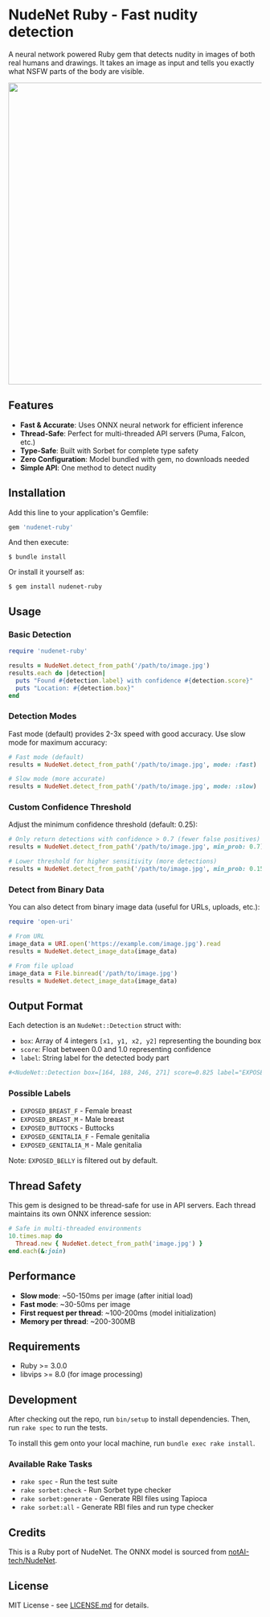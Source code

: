 # NudeNet Ruby - Fast nudity detection

A neural network powered Ruby gem that detects nudity in images of both real humans and drawings. It takes an image as input and tells you exactly what NSFW parts of the body are visible.

<img src="https://i.imgur.com/0KPJbl9.jpg" width=600>

## Features

- **Fast & Accurate**: Uses ONNX neural network for efficient inference
- **Thread-Safe**: Perfect for multi-threaded API servers (Puma, Falcon, etc.)
- **Type-Safe**: Built with Sorbet for complete type safety
- **Zero Configuration**: Model bundled with gem, no downloads needed
- **Simple API**: One method to detect nudity

## Installation

Add this line to your application's Gemfile:

```ruby
gem 'nudenet-ruby'
```

And then execute:

    $ bundle install

Or install it yourself as:

    $ gem install nudenet-ruby

## Usage

### Basic Detection

```ruby
require 'nudenet-ruby'

results = NudeNet.detect_from_path('/path/to/image.jpg')
results.each do |detection|
  puts "Found #{detection.label} with confidence #{detection.score}"
  puts "Location: #{detection.box}"
end
```

### Detection Modes

Fast mode (default) provides 2-3x speed with good accuracy. Use slow mode for maximum accuracy:

```ruby
# Fast mode (default)
results = NudeNet.detect_from_path('/path/to/image.jpg', mode: :fast)

# Slow mode (more accurate)
results = NudeNet.detect_from_path('/path/to/image.jpg', mode: :slow)
```

### Custom Confidence Threshold

Adjust the minimum confidence threshold (default: 0.25):

```ruby
# Only return detections with confidence > 0.7 (fewer false positives)
results = NudeNet.detect_from_path('/path/to/image.jpg', min_prob: 0.7)

# Lower threshold for higher sensitivity (more detections)
results = NudeNet.detect_from_path('/path/to/image.jpg', min_prob: 0.15)
```

### Detect from Binary Data

You can also detect from binary image data (useful for URLs, uploads, etc.):

```ruby
require 'open-uri'

# From URL
image_data = URI.open('https://example.com/image.jpg').read
results = NudeNet.detect_image_data(image_data)

# From file upload
image_data = File.binread('/path/to/image.jpg')
results = NudeNet.detect_image_data(image_data)
```

## Output Format

Each detection is an `NudeNet::Detection` struct with:

- `box`: Array of 4 integers `[x1, y1, x2, y2]` representing the bounding box
- `score`: Float between 0.0 and 1.0 representing confidence
- `label`: String label for the detected body part

```ruby
#<NudeNet::Detection box=[164, 188, 246, 271] score=0.825 label="EXPOSED_BREAST_F">
```

### Possible Labels

- `EXPOSED_BREAST_F` - Female breast
- `EXPOSED_BREAST_M` - Male breast
- `EXPOSED_BUTTOCKS` - Buttocks
- `EXPOSED_GENITALIA_F` - Female genitalia
- `EXPOSED_GENITALIA_M` - Male genitalia

Note: `EXPOSED_BELLY` is filtered out by default.

## Thread Safety

This gem is designed to be thread-safe for use in API servers. Each thread maintains its own ONNX inference session:

```ruby
# Safe in multi-threaded environments
10.times.map do
  Thread.new { NudeNet.detect_from_path('image.jpg') }
end.each(&:join)
```

## Performance

- **Slow mode**: ~50-150ms per image (after initial load)
- **Fast mode**: ~30-50ms per image
- **First request per thread**: ~100-200ms (model initialization)
- **Memory per thread**: ~200-300MB

## Requirements

- Ruby >= 3.0.0
- libvips >= 8.0 (for image processing)

## Development

After checking out the repo, run `bin/setup` to install dependencies. Then, run `rake spec` to run the tests.

To install this gem onto your local machine, run `bundle exec rake install`.

### Available Rake Tasks

- `rake spec` - Run the test suite
- `rake sorbet:check` - Run Sorbet type checker
- `rake sorbet:generate` - Generate RBI files using Tapioca
- `rake sorbet:all` - Generate RBI files and run type checker

## Credits

This is a Ruby port of NudeNet. The ONNX model is sourced from [notAI-tech/NudeNet](https://github.com/notAI-tech/NudeNet/releases).

## License

MIT License - see [LICENSE.md](LICENSE.md) for details.
